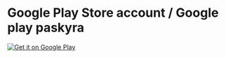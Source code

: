 # Google Play Store account / Google play paskyra
<a target="_blank" href='https://play.google.com/store/apps/developer?id=Marius+G%C5%BEego%C5%BEevskis&pcampaignid=MKT-Other-global-all-co-prtnr-py-PartBadge-Mar2515-1'><img alt='Get it on Google Play' src='https://play.google.com/intl/en_us/badges/images/generic/en_badge_web_generic.png'/></a>
